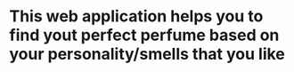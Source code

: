# This web application helps you to find yout perfect perfume based on your personality/smells that you like
